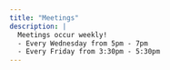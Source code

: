 ```yaml
---
title: "Meetings"
description: |
  Meetings occur weekly!
  - Every Wednesday from 5pm - 7pm
  - Every Friday from 3:30pm - 5:30pm
---
```


